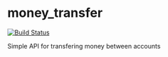 # money_transfer

[![Build Status](https://travis-ci.org/t-izbassar/money_transfer.svg?branch=master)](https://travis-ci.org/t-izbassar/money_transfer)

Simple API for transfering money between accounts
